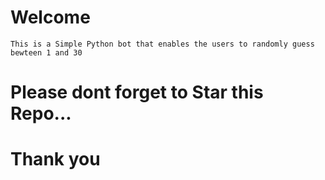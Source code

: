 # Welcome
<!-- ... -->
    This is a Simple Python bot that enables the users to randomly guess bewteen 1 and 30
# Please dont forget to Star this Repo...
# Thank you
